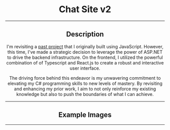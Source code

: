 <div align="center">
  
  # Chat Site v2
  <hr class="rounded">

  ## Description
  I'm revisiting a [past project](https://github.com/WeismanGitHub/Chat-Website) that I originally built using JavaScript. However, this time, I've made a strategic decision to leverage the power of ASP.NET to drive the backend infrastructure. On the frontend, I utilized the powerful combination of of Typescript and React.js to create a robust and interactive user interface.

  The driving force behind this endeavor is my unwavering commitment to elevating my C# programming skills to new levels of mastery. By revisiting and enhancing my prior work, I aim to not only reinforce my existing knowledge but also to push the boundaries of what I can achieve.
  <hr class="rounded">

  ## Example Images

  <hr class="rounded">
</div>
